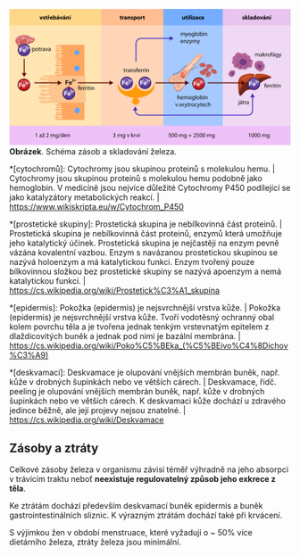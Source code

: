 <div class="w3-row">
<div class="w3-half">

![DistribuceZeleza](DistribuceZeleza.png)
<br />__Obrázek__. Schéma zásob a skladování železa.


</div>
<div class="w3-half">
<div class="w3-margin w3-justify">

*[cytochromů]: Cytochromy jsou skupinou proteinů s molekulou hemu. | Cytochromy jsou skupinou proteinů s molekulou hemu podobně jako hemoglobin. V medicíně jsou nejvíce důležité Cytochromy P450 podílející se jako katalyzátory metabolických reakcí. | https://www.wikiskripta.eu/w/Cytochrom_P450

*[prostetické skupiny]: Prostetická skupina je nebílkovinná část proteinů. | Prostetická skupina je nebílkovinná část proteinů, enzymů která umožňuje jeho katalytický účinek. Prostetická skupina je nejčastěji na enzym pevně vázána kovalentní vazbou. Enzym s navázanou prostetickou skupinou se nazývá holoenzym a má katalytickou funkci. Enzym tvořený pouze bílkovinnou složkou bez prostetické skupiny se nazývá apoenzym a nemá katalytickou funkci. | https://cs.wikipedia.org/wiki/Prostetick%C3%A1_skupina

*[epidermis]: Pokožka (epidermis) je nejsvrchnější vrstva kůže.  | Pokožka (epidermis) je nejsvrchnější vrstva kůže. Tvoří vodotěsný ochranný obal kolem povrchu těla a je tvořena jednak tenkým vrstevnatým epitelem z dlaždicovitých buněk a jednak pod nimi je bazální membrána. | https://cs.wikipedia.org/wiki/Poko%C5%BEka_(%C5%BEivo%C4%8Dichov%C3%A9)

*[deskvamací]: Deskvamace je olupování vnějších membrán buněk, např. kůže v drobných šupinkách nebo ve větších cárech. | Deskvamace, řidč. peeling je olupování vnějších membrán buněk, např. kůže v drobných šupinkách nebo ve větších cárech. K deskvamaci kůže dochází u zdravého jedince běžně, ale její projevy nejsou znatelné. | https://cs.wikipedia.org/wiki/Deskvamace

## Zásoby a ztráty

Celkové zásoby železa v organismu závisí téměř výhradně na jeho absorpci v trávícím traktu neboť __neexistuje regulovatelný způsob jeho exkrece z těla__. 

Ke ztrátám dochází především deskvamací buněk epidermis a buněk gastrointestinálních sliznic. K výrazným ztrátám dochází také při krvácení.

S výjimkou žen v období menstruace, které vyžadují o ~ 50% více dietárního železa, ztráty železa jsou minimální. 

</div>
<bdl-quiz 
question="Které z následujících fyziologických situací u zdravého jedince vede k největším ztrátám železa z organizmu" 
answers="Olupování kůže | Zánik a obnova buněk gastrointestinálního traktu | Krvácení při menstruaci"
correctoptions="false|false|true" 
buttontitle="zkontrolovat odpověď"
explanations="ne, ztráty z běžného olupování kůůže jsou minimální | ne. ztráty výměnou slizničních buněk z trávicího traktu jsou minimální | ano při jakémkoliv krvácení dochází k ztrátám erytrocytům, které jsou bohaté na železo obsahující hemoglobin"></bdl-quiz>
</div>

</div>
